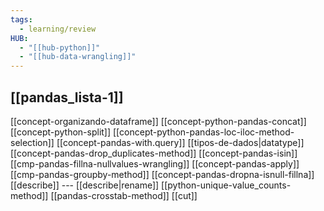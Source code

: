 ```yaml
---
tags:
  - learning/review
HUB:
  - "[[hub-python]]"
  - "[[hub-data-wrangling]]"
---
```



## [[pandas_lista-1]]

[[concept-organizando-dataframe]]
[[concept-python-pandas-concat]]
[[concept-python-split]]
[[concept-python-pandas-loc-iloc-method-selection]]
[[concept-pandas-with.query]]
[[tipos-de-dados|datatype]]
[[concept-pandas-drop_duplicates-method]]
[[concept-pandas-isin]]
[[cmp-pandas-fillna-nullvalues-wrangling]]
[[concept-pandas-apply]]
[[cmp-pandas-groupby-method]]
[[concept-pandas-dropna-isnull-fillna]]
[[describe]] --- [[describe|rename]]
[[python-unique-value_counts-method]]
[[pandas-crosstab-method]]
[[cut]]
